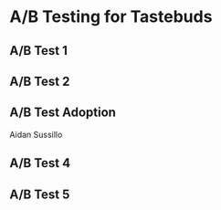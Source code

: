 # A/B Testing for Tastebuds

## A/B Test 1

## A/B Test 2

## A/B Test Adoption 
Aidan Sussillo

## A/B Test 4

## A/B Test 5


